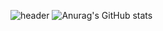 ![header](https://capsule-render.vercel.app/api?type=wave&color=_hexcode&height=300&section=header&text=Hiiiii%20&fontColor=FFFFFF&fontSize=90)
![Anurag's GitHub stats](https://github-readme-stats.vercel.app/api?username=binwoojoo&show_icons=true&theme=dark )
<!---
binwoojoo/binwoojoo is a ✨ special ✨ repository because its `README.md` (this file) appears on your GitHub profile.
You can click the Preview link to take a look at your changes.
--->
